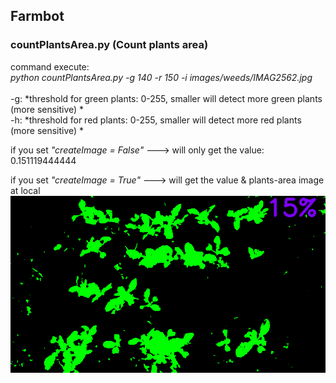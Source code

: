 Farmbot<br />
---
### countPlantsArea.py (Count plants area) <br />
command execute: <br />
*python countPlantsArea.py -g 140 -r 150 -i images/weeds/IMAG2562.jpg* 
<br /><br />
-g: *threshold for green plants: 0-255, smaller will detect more green plants (more sensitive) *<br />
-h: *threshold for red plants: 0-255, smaller will detect more red plants (more sensitive) *<br />

if you set *"createImage = False"*  ---> will only get the value: 0.151119444444<br />

if you set *"createImage = True"*  ---> will get the value & plants-area image at local <br />
![alt tag](https://github.com/ch-tseng/farmbot/blob/master/output.png)

